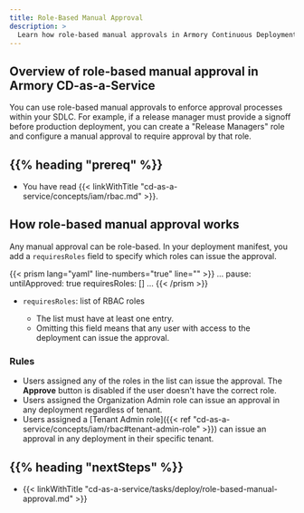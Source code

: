 ```yaml
---
title: Role-Based Manual Approval
description: >
  Learn how role-based manual approvals in Armory Continuous Deployment-as-a-Service can enforce your SDLC's approval processes.
---
```


## Overview of role-based manual approval in Armory CD-as-a-Service

You can use role-based manual approvals to enforce approval processes within your SDLC. For example, if a release manager must provide a signoff before production deployment, you can create a "Release Managers" role and configure a manual approval to require approval by that role.

## {{% heading "prereq" %}}

* You have read {{< linkWithTitle "cd-as-a-service/concepts/iam/rbac.md" >}}.

## How role-based manual approval works

Any manual approval can be role-based. In your deployment manifest, you add a `requiresRoles` field to specify which roles can issue the approval.

{{< prism lang="yaml" line-numbers="true" line="" >}}
...
pause:
  untilApproved: true
  requiresRoles: []
...
{{< /prism >}}

- `requiresRoles`: list of RBAC roles

  - The list must have at least one entry.
  - Omitting this field means that any user with access to the deployment can issue the approval.

### Rules

* Users assigned any of the roles in the list can issue the approval. The **Approve** button is disabled if the user doesn't have the correct role.
* Users assigned the Organization Admin role can issue an approval in any deployment regardless of tenant.
* Users assigned a [Tenant Admin role]({{< ref "cd-as-a-service/concepts/iam/rbac#tenant-admin-role" >}}) can issue an approval in any deployment in their specific tenant.

## {{%  heading "nextSteps" %}}

* {{< linkWithTitle "cd-as-a-service/tasks/deploy/role-based-manual-approval.md" >}}